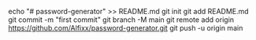 echo "# password-generator" >> README.md
git init
git add README.md
git commit -m "first commit"
git branch -M main
git remote add origin https://github.com/Alfixx/password-generator.git
git push -u origin main
